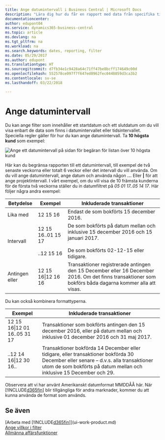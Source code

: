 ```yaml
---
title: Ange datumintervall i Business Central | Microsoft Docs
description: "Lära dig hur du får en rapport med data från specifika tidsperioder med datumintervall i Business Central."
documentationcenter: 
author: edupont04
ms.service: dynamics365-business-central
ms.topic: article
ms.devlang: na
ms.tgt_pltfrm: na
ms.workload: na
ms.search.keywords: dates, reporting, filter
ms.date: 05/29/2017
ms.author: edupont
ms.translationtype: HT
ms.sourcegitcommit: d7fb34e1c9428a64c71ff47be8bcff174649c00d
ms.openlocfilehash: 552578ce097f7f647ed0962fec0448059d3ca3b2
ms.contentlocale: sv-se
ms.lasthandoff: 03/22/2018

---
```

# <a name="entering-date-ranges"></a>Ange datumintervall 
Du kan ange filter som innehåller ett startdatum och ett slutdatum om du vill visa enbart de data som finns i datumintervallet eller tidsintervallet. Speciella regler gäller för hur du kan ange datumintervall. Ta **10 högsta kund** som exempel:

![Ange ett datumintervall på sidan för begäran för listan över 10 högsta kund](./media/ui-enter-date-ranges/customer-top10-list.png)

Här kan du begränsa rapporten till ett datumintervall, till exempel de två senaste veckorna eller totalt 6 veckor eller det intervall du vill använda. Om du vill ange datumintervall, ange datum och använda någon **...** Eller **|** för att ange projektintervall. I vårt exempel, om du vill visa de 10 främsta kunderna för de första två veckorna ställer du in datumfiltret på *05 01 17..05 14 17*.
Här följer några andra exempel:

| Betydelse | Exempel | Inkluderade transaktioner |
|---|---|---|
|Lika med| 12 15 16 |Endast de som bokförts 15 december 2016.|
|Intervall| 12 15 16..01 15 17<br /><br />..12 15 16|De som bokförts på datum mellan och inklusive 15 december 2016 och 15 januari 2017.<br /><br />De som bokförts 02-12-15 eller tidigare.|
|Antingen eller|12 15 16&#124;12 16 16|Transaktioner registrerade antingen den 15 December eller 16 December 2016. Om det finns transaktioner som bokförs båda dagarna kommer alla att visas.|

Du kan också kombinera formattyperna.

| Exempel | Inkluderade transaktioner |
|---|---|
|12 15 16&#124;12 01 16..05 31 17 | Transaktioner som bokförts antingen den 15 december 2016, eller på datum mellan och inklusive 01 december 2016 och 31 maj 2017. |
|..12 14 16&#124;12 30 16.. | Transaktioner bokförda 14 December eller tidigare, eller transaktioner bokförda 30 December eller senare – d.v.s. alla transaktioner utom de som bokförts på datum mellan och inklusive 15 December och 29. |

Observera att vi har använt Amerikanskt datumformat MMDDÅÅ här. När [!INCLUDE[d365fin](includes/d365fin_md.md)] blir tillgängliga för andra marknader, kommer du att kunna använda de format som används.

## <a name="see-also"></a>Se även
[Arbeta med [!INCLUDE[d365fin](includes/d365fin_long_md.md)]](ui-work-product.md)  
[Ange villkor i filter](ui-enter-criteria-filters.md)  
[Allmänna affärsfunktioner](ui-across-business-areas.md)

